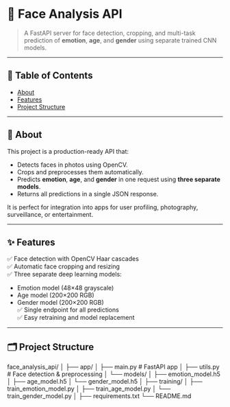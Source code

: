 # 👥 Face Analysis API

> A FastAPI server for face detection, cropping, and multi-task prediction of **emotion**, **age**, and **gender** using separate trained CNN models.

---

## 📑 Table of Contents

- [About](#about)
- [Features](#features)
- [Project Structure](#project-structure)


---

## 📖 About

This project is a production-ready API that:

- Detects faces in photos using OpenCV.
- Crops and preprocesses them automatically.
- Predicts **emotion**, **age**, and **gender** in one request using **three separate models**.
- Returns all predictions in a single JSON response.

It is perfect for integration into apps for user profiling, photography, surveillance, or entertainment.

---

## ✨ Features

✅ Face detection with OpenCV Haar cascades  
✅ Automatic face cropping and resizing  
✅ Three separate deep learning models:  
- Emotion model (48×48 grayscale)  
- Age model (200×200 RGB)  
- Gender model (200×200 RGB)  
✅ Single endpoint for all predictions  
✅ Easy retraining and model replacement  

---

## 🗂️ Project Structure

face_analysis_api/
│
├── app/
│ ├── main.py # FastAPI app
│ ├── utils.py # Face detection & preprocessing
│ └── models/
│ ├── emotion_model.h5
│ ├── age_model.h5
│ └── gender_model.h5
│
├── training/
│ ├── train_emotion_model.py
│ ├── train_age_model.py
│ └── train_gender_model.py
│
├── requirements.txt
└── README.md